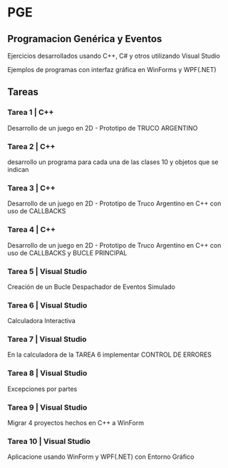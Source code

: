 # PGE

## Programacion Genérica y Eventos

Ejercicios desarrollados usando C++, C# y otros utilizando Visual Studio

Ejemplos de programas con interfaz gráfica en WinForms y WPF(.NET)

## Tareas

### Tarea 1 | C++

Desarrollo de un juego en 2D - Prototipo de TRUCO ARGENTINO 

### Tarea 2 | C++

desarrollo un programa para cada una de las clases 10 y objetos que se indican 

### Tarea 3 | C++

Desarrollo de un juego en 2D - Prototipo de Truco Argentino en C++ con uso de CALLBACKS 

### Tarea 4 | C++

Desarrollo de un juego en 2D - Prototipo de Truco Argentino en C++ con uso de CALLBACKS y BUCLE PRINCIPAL 

### Tarea 5 | Visual Studio

Creación de un Bucle Despachador de Eventos Simulado 

### Tarea 6 | Visual Studio

Calculadora Interactiva 

### Tarea 7 | Visual Studio

En la calculadora de la TAREA 6 implementar CONTROL DE ERRORES

### Tarea 8 | Visual Studio

Excepciones por partes

### Tarea 9 | Visual Studio

Migrar 4 proyectos hechos en C++ a WinForm

### Tarea 10 | Visual Studio

Aplicacione usando WinForm y WPF(.NET) con Entorno Gráfico
